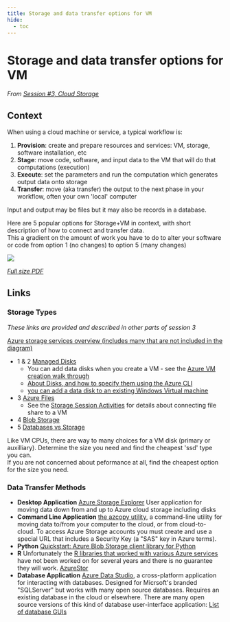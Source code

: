 ```yaml
---
title: Storage and data transfer options for VM
hide:
  - toc
---
```


# Storage and data transfer options for VM
*From [Session #3, Cloud Storage](../../sessions/03_cloud_storage.md)*

## Context

When using a cloud machine or service, a typical workflow is: 

1. **Provision**: create and prepare resources and services: VM, storage, software installation, etc
2. **Stage**: move code, software, and input data to the VM that will do that computations (execution)
3. **Execute**: set the parameters and run the computation which generates output data onto storage
4. **Transfer**: move (aka transfer) the output to the next phase in your workflow, often your own 'local' computer

Input and output may be files but it may also be records in a database. 

Here are 5 popular options for Storage+VM in context, with short description of how to connect and transfer data.   
This a gradient on the amount of work you have to do to alter your software or code from option 1 (no changes) to option 5 (many changes) 


[<img src="../Five_storage_options_for_cloud_vm_to_local_file-date_sharing.drawio.png">](../Five_storage_options_for_cloud_vm_to_local_file-date_sharing.drawio.pdf)


*[Full size PDF](Five_storage_options_for_cloud_vm_to_local_file-date_sharing.drawio.pdf)*


<!-- | Option | Description | complexity |
| 1. Primary Disk | added automatically and any software that can save files can use it with no work on your part | low, don't need to change your code |
| 2. Secondary Data disk | have to add one when creating VM, but can use an existing 'managed disk', works just like primary disk but dedicated to data.  C
| 3. File storage |   | medum, have to connect using command after VM is created   |
| 4. Blob Storage |  | | 
| 5. data storage in a database |  | | 

-->


## Links


### Storage Types

*These links are provided and described in other parts of session 3*

[Azure storage services overview (includes many that are not included in the diagram)](https://learn.microsoft.com/en-us/azure/storage/common/storage-introduction)

- 1 &amp; 2 [Managed Disks](https://learn.microsoft.com/en-us/azure/virtual-machines/managed-disks-overview)
     - You can add data disks when you create a VM - see the [Azure VM creation walk through](../../exercises/azure_vm_walkthrough.md)
     - [About Disks, and how to specify them using the Azure CLI](https://learn.microsoft.com/en-us/azure/virtual-machines/windows/attach-managed-disk-portal)
     - [you can add a data disk to an existing Windows Virtual machine](https://learn.microsoft.com/en-us/azure/virtual-machines/windows/attach-managed-disk-portal)
- 3 [Azure Files](https://learn.microsoft.com/en-us/azure/storage/files/storage-files-introduction)
     - See the [Storage Session Activities](https://msu-icer.github.io/cloudcomputingfellowship/sessions/03_cloud_storage/#activities) for details about connecting file share to a VM
- 4 [Blob Storage](https://learn.microsoft.com/en-us/azure/storage/blobs/storage-blobs-introduction)
- 5 [Databases vs Storage](../../topics/storage_vs_databases.md)

Like VM CPUs, there are way to many choices for a VM disk (primary or auxilliary).   Determine the size you need and find the cheapest 'ssd' type you can.   
If you are not concerned about peformance at all, find the cheapest option for 
the size you need. 

### Data Transfer Methods

- **Desktop Application** [Azure Storage Explorer](https://azure.microsoft.com/en-us/products/storage/storage-explorer/) User application for moving data down from and up to Azure cloud storage including disks
- **Command Line Application** [the azcopy utility](https://learn.microsoft.com/en-us/azure/storage/common/storage-use-azcopy-v10), a command-line utility for moving data to/from your computer to the cloud, or from cloud-to-cloud.   To access Azure Storage accounts
  you must create and use a special URL that includes a Security Key (a "SAS" key in Azure terms).   
- **Python** [Quickstart: Azure Blob Storage client library for Python]( https://learn.microsoft.com/en-us/azure/storage/blobs/storage-quickstart-blobs-python?tabs=managed-identity%2Croles-azure-portal%2Csign-in-azure-cli)
- **R** Unfortunately the [R libraries that worked with various Azure services](https://github.com/Azure/AzureR) have not been worked on for several years and there is no guarantee they will work.   [AzureStor](https://github.com/Azure/AzureStor)
- **Database Application** [Azure Data Studio](https://learn.microsoft.com/en-us/azure-data-studio/what-is-azure-data-studio),   a cross-platform application for interacting with databases.  Designed for Micrsoft's branded "SQLServer" but works with many open source databases.  Requires an existing database in the cloud or elsewhere.  There are many open source versions of this kind of database user-interface application: [List of database GUIs](https://www.eversql.com/top-7-mysql-gui-tools-for-windows/)




